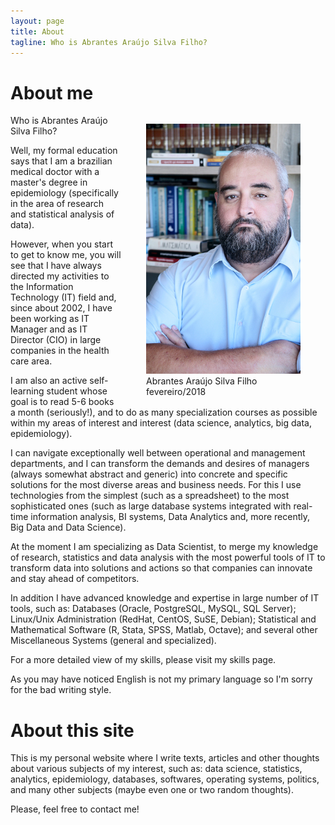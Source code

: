 ```yaml
---
layout: page
title: About
tagline: Who is Abrantes Araújo Silva Filho?
---
```


# About me

<figure style="float:right;">
<img alt="Abrantes Araújo Silva Filho em fev/2018" src="/images/about/foto_247x400.jpg">
<figcaption>Abrantes Araújo Silva Filho<br />fevereiro/2018</figcaption>
</figure>

Who is Abrantes Araújo Silva Filho?

Well, my formal education says that I am a brazilian medical doctor with a master's degree in epidemiology
(specifically in the area of research and statistical analysis of data).

However, when you start to get to know me, you will see that I have always directed my activities
to the Information Technology (IT) field and, since about 2002, I have been working as IT Manager
and as IT Director (CIO) in large companies in the health care area.

I am also an active self-learning student whose goal is to read 5-6 books a month (seriously!),
and to do as many specialization courses as possible within my areas of interest and interest
(data science, analytics, big data, epidemiology).

I can navigate exceptionally well between operational and management departments, and I can
transform the demands and desires of managers (always somewhat abstract and generic) into
concrete and specific solutions for the most diverse areas and business needs. For this I use
technologies from the simplest (such as a spreadsheet) to the most sophisticated ones
(such as large database systems integrated with real-time information analysis,
BI systems, Data Analytics and, more recently, Big Data and Data Science).

At the moment I am specializing as Data Scientist, to merge my knowledge of research,
statistics and data analysis with the most powerful tools of IT to transform data into
solutions and actions so that companies can innovate and stay ahead of competitors.

In addition I have advanced knowledge and expertise in large number of IT tools, such as:
Databases (Oracle, PostgreSQL, MySQL, SQL Server); Linux/Unix Administration (RedHat,
CentOS, SuSE, Debian); Statistical and Mathematical Software (R, Stata, SPSS, Matlab,
Octave); and several other Miscellaneous Systems (general and specialized).

For a more detailed view of my skills, please visit my skills page.

As you may have noticed English is not my primary language so I'm sorry for the bad
writing style.

# About this site

This is my personal website where I write texts, articles and other thoughts about various
subjects of my interest, such as: data science, statistics, analytics, epidemiology,
databases, softwares, operating systems, politics, and many other subjects (maybe even
one or two random thoughts).

Please, feel free to contact me!
